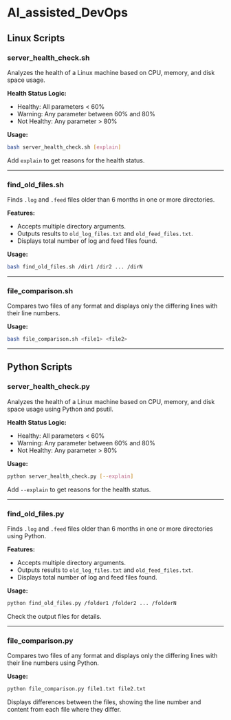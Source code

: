 ﻿
# AI_assisted_DevOps

## Linux Scripts

### server_health_check.sh
Analyzes the health of a Linux machine based on CPU, memory, and disk space usage.

**Health Status Logic:**
- Healthy: All parameters < 60%
- Warning: Any parameter between 60% and 80%
- Not Healthy: Any parameter > 80%

**Usage:**
```bash
bash server_health_check.sh [explain]
```
Add `explain` to get reasons for the health status.

---

### find_old_files.sh
Finds `.log` and `.feed` files older than 6 months in one or more directories.

**Features:**
- Accepts multiple directory arguments.
- Outputs results to `old_log_files.txt` and `old_feed_files.txt`.
- Displays total number of log and feed files found.

**Usage:**
```bash
bash find_old_files.sh /dir1 /dir2 ... /dirN
```

---

### file_comparison.sh
Compares two files of any format and displays only the differing lines with their line numbers.

**Usage:**
```bash
bash file_comparison.sh <file1> <file2>
```

---

## Python Scripts

### server_health_check.py
Analyzes the health of a Linux machine based on CPU, memory, and disk space usage using Python and psutil.

**Health Status Logic:**
- Healthy: All parameters < 60%
- Warning: Any parameter between 60% and 80%
- Not Healthy: Any parameter > 80%

**Usage:**
```bash
python server_health_check.py [--explain]
```
Add `--explain` to get reasons for the health status.

---

### find_old_files.py
Finds `.log` and `.feed` files older than 6 months in one or more directories using Python.

**Features:**
- Accepts multiple directory arguments.
- Outputs results to `old_log_files.txt` and `old_feed_files.txt`.
- Displays total number of log and feed files found.

**Usage:**
```bash
python find_old_files.py /folder1 /folder2 ... /folderN
```
Check the output files for details.

---

### file_comparison.py
Compares two files of any format and displays only the differing lines with their line numbers using Python.

**Usage:**
```bash
python file_comparison.py file1.txt file2.txt
```
Displays differences between the files, showing the line number and content from each file where they differ.
